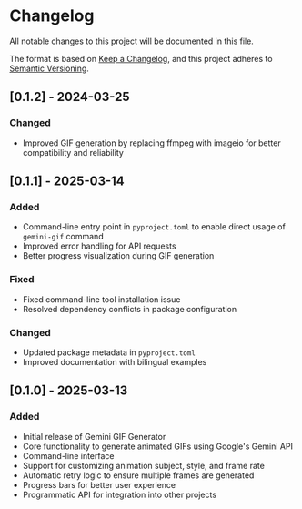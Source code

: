 # Changelog

All notable changes to this project will be documented in this file.

The format is based on [Keep a Changelog](https://keepachangelog.com/en/1.0.0/),
and this project adheres to [Semantic Versioning](https://semver.org/spec/v2.0.0.html).

## [0.1.2] - 2024-03-25

### Changed
- Improved GIF generation by replacing ffmpeg with imageio for better compatibility and reliability

## [0.1.1] - 2025-03-14

### Added
- Command-line entry point in `pyproject.toml` to enable direct usage of `gemini-gif` command
- Improved error handling for API requests
- Better progress visualization during GIF generation

### Fixed
- Fixed command-line tool installation issue
- Resolved dependency conflicts in package configuration

### Changed
- Updated package metadata in `pyproject.toml`
- Improved documentation with bilingual examples

## [0.1.0] - 2025-03-13

### Added
- Initial release of Gemini GIF Generator
- Core functionality to generate animated GIFs using Google's Gemini API
- Command-line interface
- Support for customizing animation subject, style, and frame rate
- Automatic retry logic to ensure multiple frames are generated
- Progress bars for better user experience
- Programmatic API for integration into other projects 